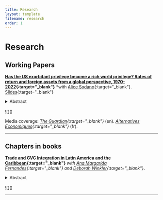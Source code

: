 ```yaml
---
title: Research
layout: template
filename: research
order: 1
--- 
```


# Research

## Working Papers

**[Has the US exorbitant privilege become a rich world privilege? Rates of return and foreign assets from a global perspective, 1970-2022](https://wid.world/wp-content/uploads/2024/04/WorldInequalityLab_WP2024_14_Has-the-US-exorbitant-privilege-become-a-rich-world-privilege_Final.pdf){:target="_blank"}**  *with [Alice Sodano](https://sites.google.com/view/alicesodano){:target="_blank"}. 
[Slides](https://gatonievas.github.io/documents/expriv_slides_may1224.pdf){:target="_blank"}

<details>
  <summary> Abstract </summary> 
  <br>
  <blockquote>
How have rates of return on foreign assets and liabilities impacted different groups of countries across the financial globalization observed in recent decades? We address this question by combining data from a wide variety of sources, encompassing the entire world (216 economies) for the period 1970-2022. We find that the excess yield - i.e. the gap between returns on foreign assets and returns on foreign liabilities - has increased significantly for the top 20% richest countries (population weighted) since 2000. In effect, the exorbitant privilege of the US that was observed in previous decades has grown in size and scope and has become a rich world privilege. The richest countries have become the bankers of the world, attracting excess savings by providing low-yield safe assets and investing these inflows in more profitable ventures. Such a privilege is translated in net income transfers from the poorest to the richest equivalent
to 1% of the GDP of top 20% countries (and 2% of GDP for top 10% countries), alleviating the current account balance of the latter while deteriorating that of the bottom 80% by about 2-3% of their GDP. We show that rich countries accumulate positive capital gains, which improves their international investment position (IIP), and invest in relative less risky assets with respect to the world, refuting prior beliefs of them earning a return premia to compensate for potential loses and risk undertaken. Our results seem to be explained by the fact that richer countries are issuers of international reserve currencies and are able to access cheaper financing (both for the public and private sector). Our study has implications for the reform of the international monetary and financial system and for the analysis of unequal development paths.
  </blockquote>
 </details>
<br>
![]()

Media coverage: *[The Guardian](https://www.theguardian.com/commentisfree/2024/apr/24/the-guardian-view-on-globalisations-discontent-its-not-right-for-poor-countries-to-fund-the-rich){:target="_blank"}* (en).  *[Alternatives Economiques](https://www.alternatives-economiques.fr/pays-pauvres-financent-plus-riches/00111099){:target="_blank"}* (fr).

---

## Chapters in books

**[Trade and GVC Integration in Latin America and the Caribbean](https://elibrary.worldbank.org/doi/abs/10.1596/978-1-4648-1824-0_ch1){:target="_blank"}**  *with [Ana Margarida Fernandes](https://sites.google.com/site/decrganamargaridafernandes/home){:target="_blank"} and [Deborah Winkler](https://www.worldbank.org/en/about/people/d/deborah-winkler){:target="_blank"}*.  

<details>
  <summary> Abstract </summary> 
  <br>
  <blockquote>
  Reports that trade in Latin America and the Caribbean (LAC) proves low in relation to its economic size, and the region remains less open to trade than other regions at comparable levels of development. Both backward participation in global value chains (the use of imported inputs for production for export) and forward participation (the export of inputs used in production for the importing country’s exports) remain limited due to the region’s geographical distance from global value chain (GVC) hubs, average domestic market size, and endowments of low-skilled labor and capital. These characteristics, along with LAC’s sectoral specialization in commodities and food exports, explain the low average backward GVC participation and several LAC countries’ high forward GVC participation. Deep trade agreements present an avenue to overcome geographical remoteness, expand effective market size, and increase access to imported services that could support GVC participation and upgrading in the region. They can also improve domestic institutions, further strengthening GVC participation.
  </blockquote>
 </details>
<br>
![]()

---
